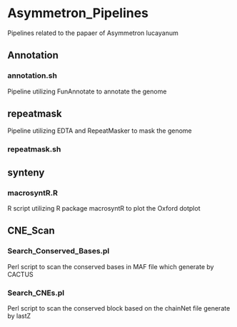 # Asymmetron_Pipelines
Pipelines related to the papaer of Asymmetron lucayanum
## Annotation
### annotation.sh
Pipeline utilizing FunAnnotate to annotate the genome
## repeatmask
Pipeline utilizing EDTA and RepeatMasker to mask the genome
### repeatmask.sh
## synteny
### macrosyntR.R
R script utilizing R package macrosyntR to plot the Oxford dotplot
## CNE_Scan
### Search_Conserved_Bases.pl
Perl script to scan the conserved bases in MAF file which generate by CACTUS
### Search_CNEs.pl
Perl script to scan the conserved block based on the chainNet file generate by lastZ


